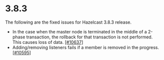 # 3.8.3

The following are the fixed issues for Hazelcast 3.8.3 release.

- In the case when the master node is terminated in the middle of a 2-phase transaction, the rollback for that transaction is not performed. This causes loss of data. [[#10637]](https://github.com/hazelcast/hazelcast/issues/10637)
- Adding/removing listeners fails if a member is removed in the progress. [[#10595]](https://github.com/hazelcast/hazelcast/issues/10595)
